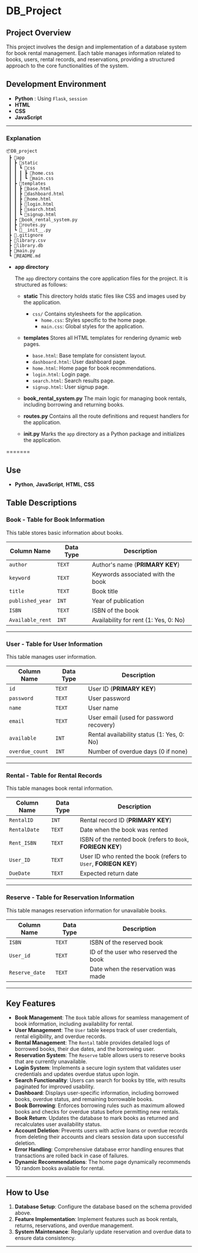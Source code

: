 # DB_Project

## Project Overview

This project involves the design and implementation of a database system for book rental management. Each table manages information related to books, users, rental records, and reservations, providing a structured approach to the core functionalities of the system.

## Development Environment

* **Python** : Using `Flask`, `session`
* **HTML** 
* **CSS**
* **JavaScript**

---

### Explanation
```
📦DB_project
 ┣ 📂app
 ┃ ┣ 📂static
 ┃ ┃ ┗ 📂css
 ┃ ┃ ┃ ┣ 📜home.css
 ┃ ┃ ┃ ┗ 📜main.css
 ┃ ┣ 📂templates
 ┃ ┃ ┣ 📜base.html
 ┃ ┃ ┣ 📜dashboard.html
 ┃ ┃ ┣ 📜home.html
 ┃ ┃ ┣ 📜login.html
 ┃ ┃ ┣ 📜search.html
 ┃ ┃ ┗ 📜signup.html
 ┃ ┣ 📜book_rental_system.py
 ┃ ┣ 📜routes.py
 ┃ ┗ 📜__init__.py
 ┣ 📜.gitignore
 ┣ 📜library.csv
 ┣ 📜library.db
 ┣ 📜main.py
 ┗ 📜README.md
```

* **app directory**

    The `app` directory contains the core application files for the project. It is structured as follows:

    * **static**
        This directory holds static files like CSS and images used by the application.
        - `css/`
            Contains stylesheets for the application.
            - `home.css`: Styles specific to the home page.
            - `main.css`: Global styles for the application.

    * **templates**
        Stores all HTML templates for rendering dynamic web pages.
        - `base.html`: Base template for consistent layout.
        - `dashboard.html`: User dashboard page.
        - `home.html`: Home page for book recommendations.
        - `login.html`: Login page.
        - `search.html`: Search results page.
        - `signup.html`: User signup page.

    * **book_rental_system.py**
        The main logic for managing book rentals, including borrowing and returning books.

    * **routes.py**
        Contains all the route definitions and request handlers for the application.

    * **__init__.py**
        Marks the `app` directory as a Python package and initializes the application.

  
=======
## Use
- **Python**, **JavaScript**, **HTML**, **CSS**

## Table Descriptions

### **Book** - Table for Book Information

This table stores basic information about books.

| Column Name        | Data Type   | Description                        |
|--------------------|-------------|------------------------------------|
| `author`           | `TEXT`      | Author's name (**PRIMARY KEY**)    |
| `keyword`          | `TEXT`      | Keywords associated with the book  |
| `title`            | `TEXT`      | Book title                         |
| `published_year`   | `INT`       | Year of publication                |
| `ISBN`             | `TEXT`      | ISBN of the book                   |
| `Available_rent`   | `INT`       | Availability for rent (1: Yes, 0: No) |

---

### **User** - Table for User Information

This table manages user information.

| Column Name        | Data Type   | Description                                   |
|--------------------|-------------|----------------------------------------------|
| `id`               | `TEXT`      | User ID (**PRIMARY KEY**)                    |
| `password`         | `TEXT`      | User password                                |
| `name`             | `TEXT`      | User name                                    |
| `email`            | `TEXT`      | User email (used for password recovery)      |
| `available`        | `INT`       | Rental availability status (1: Yes, 0: No)  |
| `overdue_count`    | `INT`       | Number of overdue days (0 if none)           |

---

### **Rental** - Table for Rental Records

This table manages book rental information.

| Column Name        | Data Type   | Description                                   |
|--------------------|-------------|----------------------------------------------|
| `RentalID`         | `INT`       | Rental record ID (**PRIMARY KEY**)           |
| `RentalDate`       | `TEXT`      | Date when the book was rented                |
| `Rent_ISBN`        | `TEXT`      | ISBN of the rented book (refers to `Book`, **FORIEGN KEY**)   |
| `User_ID`          | `TEXT`      | User ID who rented the book (refers to `User`, **FORIEGN KEY**) |
| `DueDate`          | `TEXT`      | Expected return date                         |

---

### **Reserve** - Table for Reservation Information

This table manages reservation information for unavailable books.

| Column Name        | Data Type   | Description                                   |
|--------------------|-------------|----------------------------------------------|
| `ISBN`             | `TEXT`      | ISBN of the reserved book                    |
| `User_id`          | `TEXT`      | ID of the user who reserved the book         |
| `Reserve_date`     | `TEXT`      | Date when the reservation was made           |

---

## Key Features

- **Book Management**: The `Book` table allows for seamless management of book information, including availability for rental.
- **User Management**: The `User` table keeps track of user credentials, rental eligibility, and overdue records.
- **Rental Management**: The `Rental` table provides detailed logs of borrowed books, their due dates, and the borrowing user.
- **Reservation System**: The `Reserve` table allows users to reserve books that are currently unavailable.
- **Login System**: Implements a secure login system that validates user credentials and updates overdue status upon login.
- **Search Functionality**: Users can search for books by title, with results paginated for improved usability.
- **Dashboard**: Displays user-specific information, including borrowed books, overdue status, and remaining borrowable books.
- **Book Borrowing**: Enforces borrowing rules such as maximum allowed books and checks for overdue status before permitting new rentals.
- **Book Return**: Updates the database to mark books as returned and recalculates user availability status.
- **Account Deletion**: Prevents users with active loans or overdue records from deleting their accounts and clears session data upon successful deletion.
- **Error Handling**: Comprehensive database error handling ensures that transactions are rolled back in case of failures.
- **Dynamic Recommendations**: The home page dynamically recommends 10 random books available for rental.

---

## How to Use

1. **Database Setup**: Configure the database based on the schema provided above.
2. **Feature Implementation**: Implement features such as book rentals, returns, reservations, and overdue management.
3. **System Maintenance**: Regularly update reservation and overdue data to ensure data consistency.

---


